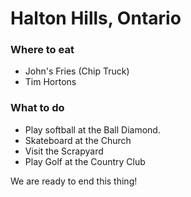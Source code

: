 # Halton Hills, Ontario

### Where to eat
- John's Fries (Chip Truck)
- Tim Hortons

### What to do
- Play softball at the Ball Diamond.
- Skateboard at the Church
- Visit the Scrapyard
- Play Golf at the Country Club

We are ready to end this thing!
